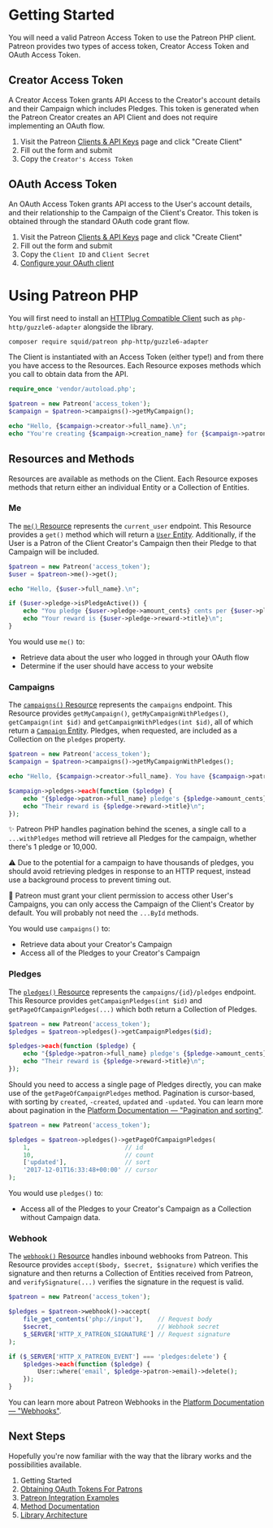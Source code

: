 # Getting Started

You will need a valid Patreon Access Token to use the Patreon PHP client.
Patreon provides two types of access token, Creator Access Token and OAuth
Access Token.

## Creator Access Token

A Creator Access Token grants API Access to the Creator's account details
and their Campaign which includes Pledges. This token is generated when the
Patreon Creator creates an API Client and does not require implementing an OAuth
flow.

1. Visit the Patreon [Clients & API Keys](https://www.patreon.com/portal/registration/register-clients) page and
click "Create Client"
2. Fill out the form and submit
3. Copy the `Creator's Access Token`

## OAuth Access Token

An OAuth Access Token grants API access to the User's account details, and their
relationship to the Campaign of the Client's Creator. This token is obtained
through the standard OAuth code grant flow.

1. Visit the Patreon [Clients & API Keys](https://www.patreon.com/portal/registration/register-clients) page and
click "Create Client"
2. Fill out the form and submit
3. Copy the `Client ID` and `Client Secret`
4. [Configure your OAuth client](https://docs.patreon.com/#oauth)

# Using Patreon PHP

You will first need to install an
[HTTPlug Compatible Client](http://docs.php-http.org/en/latest/clients.html)
such as `php-http/guzzle6-adapter` alongside the library.

```bash
composer require squid/patreon php-http/guzzle6-adapter
```

The Client is instantiated with an Access Token (either type!) and from there
you have access to the Resources. Each Resource exposes methods which you call
to obtain data from the API.

```php
require_once 'vendor/autoload.php';

$patreon = new Patreon('access_token');
$campaign = $patreon->campaigns()->getMyCampaign();

echo "Hello, {$campaign->creator->full_name}.\n";
echo "You're creating {$campaign->creation_name} for {$campaign->patron_count} patrons.\n";
```

## Resources and Methods

Resources are available as methods on the Client. Each Resource exposes methods
that return either an individual Entity or a Collection of Entities.

### Me

The [`me()` Resource](src/Patreon/Resources/CurrentUser.php) represents the
`current_user` endpoint. This Resource provides a `get()` method which will
return a [`User` Entity](src/Patreon/Entities/User.php). Additionally, if the
User is a Patron of the Client Creator's Campaign then their Pledge to that
Campaign will be included.

```php
$patreon = new Patreon('access_token');
$user = $patreon->me()->get();

echo "Hello, {$user->full_name}.\n";

if ($user->pledge->isPledgeActive()) {
    echo "You pledge {$user->pledge->amount_cents} cents per {$user->pledge->campaign->pay_per_name}.\n";
    echo "Your reward is {$user->pledge->reward->title}\n";
}
```

You would use `me()` to:

* Retrieve data about the user who logged in through your OAuth flow
* Determine if the user should have access to your website

### Campaigns

The [`campaigns()` Resource](src/Patreon/Resources/Campaigns.php) represents the
`campaigns` endpoint. This Resource provides `getMyCampaign()`,
`getMyCampaignWithPledges()`, `getCampaign(int $id)` and
`getCampaignWithPledges(int $id)`, all of which return a
[`Campaign` Entity](src/Patreon/Entities/Campaign.php). Pledges, when requested,
are included as a Collection on the `pledges` property.

```php
$patreon = new Patreon('access_token');
$campaign = $patreon->campaigns()->getMyCampaignWithPledges();

echo "Hello, {$campaign->creator->full_name}. You have {$campaign->patron_count} patrons.\n";

$campaign->pledges->each(function ($pledge) {
    echo "{$pledge->patron->full_name} pledge's {$pledge->amount_cents} cents per {$pledge->campaign->pay_per_name}.\n";
    echo "Their reward is {$pledge->reward->title}\n";
});
```

:sparkles: Patreon PHP handles pagination behind the scenes, a single call to a
`...withPledges` method will retrieve all Pledges for the campaign, whether
there's 1 pledge or 10,000.

:warning: Due to the potential for a campaign to have thousands of pledges, you
should avoid retrieving pledges in response to an HTTP request, instead use a
background process to prevent timing out.

:closed_lock_with_key: Patreon must grant your client permission to access other
User's Campaigns, you can only access the Campaign of the Client's Creator by
default. You will probably not need the `...ById` methods.

You would use `campaigns()` to:

* Retrieve data about your Creator's Campaign
* Access all of the Pledges to your Creator's Campaign

### Pledges

The [`pledges()` Resource](src/Patreon/Resources/Pledges.php) represents the
`campaigns/{id}/pledges` endpoint. This Resource provides
`getCampaignPledges(int $id)` and `getPageOfCampaignPledges(...)` which both
return a Collection of Pledges.

```php
$patreon = new Patreon('access_token');
$pledges = $patreon->pledges()->getCampaignPledges($id);

$pledges->each(function ($pledge) {
    echo "{$pledge->patron->full_name} pledge's {$pledge->amount_cents} cents per {$pledge->campaign->pay_per_name}.\n";
    echo "Their reward is {$pledge->reward->title}\n";
});
```

Should you need to access a single page of Pledges directly, you can make use of
the `getPageOfCampaignPledges` method. Pagination is cursor-based, with sorting
by `created`, `-created`, `updated` and `-updated`. You can learn more about
pagination in the [Platform Documentation — "Pagination and sorting"](https://docs.patreon.com/#pagination-and-sorting).

```php
$patreon = new Patreon('access_token');

$pledges = $patreon->pledges()->getPageOfCampaignPledges(
    1,                          // id
    10,                         // count
    ['updated'],                // sort
    '2017-12-01T16:33:48+00:00' // cursor
);
```

You would use `pledges()` to:

* Access all of the Pledges to your Creator's Campaign as a Collection without
  Campaign data.

### Webhook

The [`webhook()` Resource](src/Patreon/Resources/Webhook.php) handles inbound
webhooks from Patreon. This Resource provides
`accept($body, $secret, $signature)` which verifies the signature and then
returns a Collection of Entities received from Patreon, and
`verifySignature(...)` verifies the signature in the request is valid.

```php
$patreon = new Patreon('access_token');

$pledges = $patreon->webhook()->accept(
    file_get_contents('php://input'),    // Request body
    $secret,                             // Webhook secret
    $_SERVER['HTTP_X_PATREON_SIGNATURE'] // Request signature
);

if ($_SERVER['HTTP_X_PATREON_EVENT'] === 'pledges:delete') {
    $pledges->each(function ($pledge) {
        User::where('email', $pledge->patron->email)->delete();
    });
}
```

You can learn more about Patreon Webhooks in the [Platform Documentation — "Webhooks"](https://docs.patreon.com/#webhooks).

## Next Steps

Hopefully you're now familiar with the way that the library works and the
possibilities available.

1. Getting Started
2. [Obtaining OAuth Tokens For Patrons](docs/02-oauth.md)
3. [Patreon Integration Examples](docs/03-examples.md)
3. [Method Documentation](docs/04-documentation.md)
4. [Library Architecture](docs/05-architecture.md)
